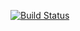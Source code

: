 [![Build Status](https://dev.azure.com/SwiftMomentum/Space%20Game%20-%20web%20-%20Delivery%20plans/_apis/build/status/jezswift.mslearn-tailspin-spacegame-web?branchName=master)](https://dev.azure.com/SwiftMomentum/Space%20Game%20-%20web%20-%20Delivery%20plans/_build/latest?definitionId=5&branchName=master)
